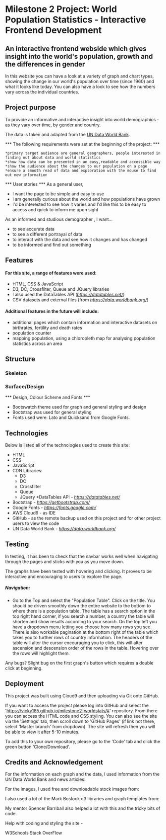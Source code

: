 # Milestone 2 Project: World Population Statistics - Interactive Frontend Development

## An interactive frontend webside which gives insight into the world's population, growth and the differences in gender

In this website you can have a look at a variety of graph and chart types, showing the change in our world's population over time (since 1960) and what it looks like today. You can also have a look to see how the numbers vary across the individual countries.

## Project purpose

To provide an informative and interactive insight into world demographics - as they vary over time, by gender and country.

The data is taken and adapted from the [UN Data World Bank](_https://data.worldbank.org/_).

*** The following requirements were set at the beginning of the project: ***

    *primary target audience are general geographers, people interested in finding out about data and world statistics
    *show how data can be presented in an easy,readable and accessible way
    *show the audience about the changes to our population on a page
    *ensure a smooth read of data and exploration with the mouse to find out new information

*** User stories ***
As a general user,
* I want the page to be simple and easy to use
* I am generally curious about the world and how populations have grown
* I'd be interested to see how it varies and I'd like this to be easy to access and quick to inform me upon sight

As an informed and studious demographer  , I want...
* to see accurate data
* to see a different portrayal of data
* to interact with the data and see how it changes and has changed
* to be informed and find out something

## Features

#### For this site, a range of features were used:

* HTML, CSS & JavaScript
* D3, DC, Crossfilter, Queue and JQuery libraries
* I also used the DataTables API (_https://datatables.net/_)
* CSV datasets and external files (from _https://data.worldbank.org/_)

#### Additional features in the future will include:

* additional pages which contain information and interactive datasets on birthrates, fertility and death rates
* population counter
* mapping population, using a chloropleth map for analysing population statistics across an area

## Structure


### Skeleton

### Surface/Design


*** Design, Colour Scheme and Fonts ***

* Bootswatch theme used for graph and general styling and design
* Bootstrap was used for general styling
* Fonts used were: Lato and Quicksand from Google Fonts.

## Technologies

Below is listed all of the technologies used to create this site:

* HTML
* CSS
* JavaScript 
* CDN Libraries:
    * D3
    * DC
    * Crossfilter
    * Queue
    * JQuery
*DataTables API - _https://datatables.net/_
* Bootstrap -  _https://getbootstrap.com/_
* Google Fonts - _https://fonts.google.com/_
* AWS Cloud9 - as IDE
* GitHub - as the remote backup used on this project and for other project users to view the code
* UN Data World Bank - _https://data.worldbank.org/_

## Testing

In testing, it has been to check that the navbar works well when navigating through the pages and sticks with you as you move down. 

The graphs have been tested with hovering and clicking. It proves to be interactive and encouraging to users to explore the page. 
##### Navigation: 
* Go to the Top and select the "Population Table".
Click on the title.
You should be driven smoothly down the entire website to the bottom to where there is a population table. 
The table has a search option in the top right hand corner, if you search a number, a country the table will shorten and show results according to your search.
On the top left you have a dropdown menu letting you choose how many rows you see.
There is also workable pagination at the bottom right of the table which takes you to further rows of country information.
The headers of the table will alter the cursor encouraging you to click, this will alter ascension and descension order of the rows in the table. 
Hovering over the rows will highlight them.

Any bugs?
Slight bug on the first graph's button which requires a double click at beginning. 


## Deployment

This project was built using Cloud9 and then uploading via Git onto GitHub.

If you want to access the project please log into GitHub and select the 'https://vicky185.github.io/milestone2-worldstats/#' repository. From there you can access the HTML code and CSS styling. You can also see the site via the 'Settings' tab, then scroll down to 'GitHub Pages' (if link not there, select 'Master branch' from dropdown). The site will refresh then you will be able to view it after 5-10 minutes.

To add this to your own repository, please go to the 'Code' tab and click the green button 'Clone/Download'.

## Credits and Acknowledgement

For the information on each graph and the data, I used information from the UN Data World Bank and news articles:

For the images, I used free and downloadable stock images from:

I also used a lot of the Mark Bostock d3 libraries and graph templates from: 

My mentor Spencer Barriball also helped a lot with this and the tricky bits of code. 

Help with coding and styling the site -

W3Schools
Stack OverFlow
